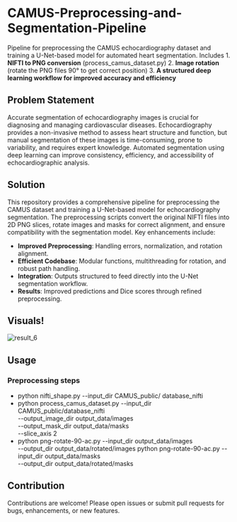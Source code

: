 # CAMUS-Preprocessing-and-Segmentation-Pipeline
Pipeline for preprocessing the CAMUS echocardiography dataset and training a U-Net-based model for automated heart segmentation. Includes 
        1. **NIFTI to PNG conversion** (process_camus_dataset.py)
        2. **Image rotation** (rotate the PNG files 90° to get correct position)
        3. **A structured deep learning workflow for improved accuracy and efficiency**

## Problem Statement
Accurate segmentation of echocardiography images is crucial for diagnosing and managing cardiovascular diseases. Echocardiography provides a non-invasive method to assess heart structure and function, but manual segmentation of these images is time-consuming, prone to variability, and requires expert knowledge. Automated segmentation using deep learning can improve consistency, efficiency, and accessibility of echocardiographic analysis.

## Solution
This repository provides a comprehensive pipeline for preprocessing the CAMUS dataset and training a U-Net-based model for echocardiography segmentation. The preprocessing scripts convert the original NIFTI files into 2D PNG slices, rotate images and masks for correct alignment, and ensure compatibility with the segmentation model. Key enhancements include:

- **Improved Preprocessing**: Handling errors, normalization, and rotation alignment.
- **Efficient Codebase**: Modular functions, multithreading for rotation, and robust path handling.
- **Integration**: Outputs structured to feed directly into the U-Net segmentation workflow.
- **Results**: Improved predictions and Dice scores through refined preprocessing.

## Visuals!
![result_6](https://github.com/user-attachments/assets/282f7e49-5048-4bb1-8f6d-307d56bdc54b)

## Usage

### Preprocessing steps
- python nifti_shape.py --input_dir CAMUS_public/ database_nifti
-   python process_camus_dataset.py --input_dir CAMUS_public/database_nifti \
    --output_image_dir output_data/images \
    --output_mask_dir output_data/masks \
    --slice_axis 2
- python png-rotate-90-ac.py --input_dir output_data/images \
    --output_dir output_data/rotated/images
python png-rotate-90-ac.py --input_dir output_data/masks \
    --output_dir output_data/rotated/masks

## Contribution
Contributions are welcome! Please open issues or submit pull requests for bugs, enhancements, or new features.



